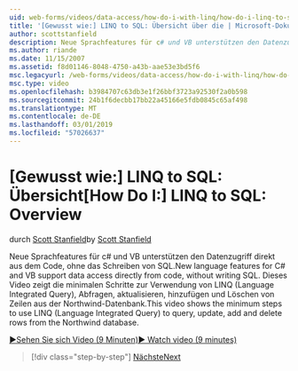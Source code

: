 ```yaml
---
uid: web-forms/videos/data-access/how-do-i-with-linq/how-do-i-linq-to-sql-overview
title: '[Gewusst wie:] LINQ to SQL: Übersicht über die | Microsoft-Dokumentation'
author: scottstanfield
description: Neue Sprachfeatures für c# und VB unterstützen den Datenzugriff direkt aus dem Code, ohne das Schreiben von SQL. Dieses Video zeigt die minimalen Schritte zur Verwendung von LINQ (Language "int"...
ms.author: riande
ms.date: 11/15/2007
ms.assetid: f8d01146-8048-4750-a43b-aae53e3bd5f6
msc.legacyurl: /web-forms/videos/data-access/how-do-i-with-linq/how-do-i-linq-to-sql-overview
msc.type: video
ms.openlocfilehash: b3984707c63db3e1f26bbf3723a92530f2a0b598
ms.sourcegitcommit: 24b1f6decbb17bb22a45166e5fdb0845c65af498
ms.translationtype: MT
ms.contentlocale: de-DE
ms.lasthandoff: 03/01/2019
ms.locfileid: "57026637"
---
```

<a name="how-do-i-linq-to-sql-overview"></a><span data-ttu-id="4b03c-104">[Gewusst wie:] LINQ to SQL: Übersicht</span><span class="sxs-lookup"><span data-stu-id="4b03c-104">[How Do I:] LINQ to SQL: Overview</span></span>
====================
<span data-ttu-id="4b03c-105">durch [Scott Stanfield](https://github.com/scottstanfield)</span><span class="sxs-lookup"><span data-stu-id="4b03c-105">by [Scott Stanfield](https://github.com/scottstanfield)</span></span>

<span data-ttu-id="4b03c-106">Neue Sprachfeatures für c# und VB unterstützen den Datenzugriff direkt aus dem Code, ohne das Schreiben von SQL.</span><span class="sxs-lookup"><span data-stu-id="4b03c-106">New language features for C# and VB support data access directly from code, without writing SQL.</span></span> <span data-ttu-id="4b03c-107">Dieses Video zeigt die minimalen Schritte zur Verwendung von LINQ (Language Integrated Query), Abfragen, aktualisieren, hinzufügen und Löschen von Zeilen aus der Northwind-Datenbank.</span><span class="sxs-lookup"><span data-stu-id="4b03c-107">This video shows the minimum steps to use LINQ (Language Integrated Query) to query, update, add and delete rows from the Northwind database.</span></span>

[<span data-ttu-id="4b03c-108">&#9654;Sehen Sie sich Video (9 Minuten)</span><span class="sxs-lookup"><span data-stu-id="4b03c-108">&#9654; Watch video (9 minutes)</span></span>](https://channel9.msdn.com/Blogs/ASP-NET-Site-Videos/how-do-i-linq-to-sql-overview)

> [!div class="step-by-step"]
> [<span data-ttu-id="4b03c-109">Nächste</span><span class="sxs-lookup"><span data-stu-id="4b03c-109">Next</span></span>](how-do-i-linq-to-sql-data-model.md)
